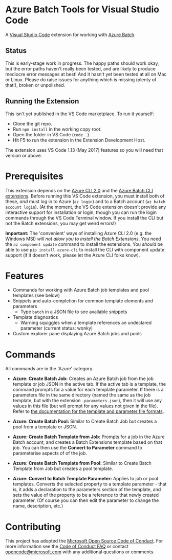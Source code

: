 # Azure Batch Tools for Visual Studio Code

A [Visual Studio Code](https://code.visualstudio.com/) extension for working with [Azure Batch](https://azure.microsoft.com/services/batch/).

## Status

This is early-stage work in progress.  The happy paths should work okay, but the error paths haven't really been tested, and are likely to produce mediocre error messages at best!  And it hasn't yet been tested at all on Mac or Linux.  Please do raise issues for anything which is missing (plenty of that!), broken or unpolished.

## Running the Extension

This isn't yet published in the VS Code marketplace.  To run it yourself:

* Clone the git repo.
* Run `npm install` in the working copy root.
* Open the folder in VS Code (`code .`).
* Hit F5 to run the extension in the Extension Development Host.

The extension uses VS Code 1.13 (May 2017) features so you will need that version or above.

# Prerequisites

This extension depends on the [Azure CLI 2.0](https://docs.microsoft.com/en-us/cli/azure/overview) and the [Azure Batch CLI extensions](https://github.com/Azure/azure-batch-cli-extensions).  Before running this VS Code extension, you must install both of these, *and* must log in to Azure (`az login`) and to a Batch account (`az batch account login`).  (At the moment, the VS Code extension doesn't provide any interactive support for installation or login, though you can run the login commands through the VS Code Terminal window.  If you install the CLI but not the Batch extensions, you may get weird errors!)

**Important:** The 'convenient' ways of installing Azure CLI 2.0 (e.g. the Windows MSI) _will not allow you to install the Batch Extensions_.  You need the `az component update` command to install the extensions.  You _should_ be able to use `pip install azure-cli` to install the CLI with component update support (if it doesn't work, please let the Azure CLI folks know).

# Features

* Commands for working with Azure Batch job templates and pool templates (see below)
* Snippets and auto-completion for common template elements and parameters
  * Type `batch` in a JSON file to see available snippets
* Template diagnostics
  * Warning squiggles when a template references an undeclared parameter (current status: wonky)
* Custom explorer pane displaying Azure Batch jobs and pools

# Commands

All commands are in the 'Azure' category.

* **Azure: Create Batch Job:** Creates an Azure Batch job from the job template or job JSON in the active tab.  If the active tab is a template, the command prompts for a value for each template parameter.  If there is a parameters file in the same directory (named the same as the job template, but with the extension `.parameters.json`), then it will use any values in this file (but will prompt for any values not given in the file).  Refer to [the documentation for the template and parameter file formats](https://github.com/Azure/azure-batch-cli-extensions/blob/master/doc/templates.md).

* **Azure: Create Batch Pool:** Similar to Create Batch Job but creates a pool from a template or JSON.

* **Azure: Create Batch Template from Job:** Prompts for a job in the Azure Batch account, and creates a Batch Extensions template based on that job.  You can then use the **Convert to Parameter** command to parameterise aspects of of the job.

* **Azure: Create Batch Template from Pool:** Similar to Create Batch Template from Job but creates a pool template.

* **Azure: Convert to Batch Template Parameter:** Applies to job or pool templates.  Converts the selected property to a template parameter - that is, it adds a declaration to the parameters section of the template, and sets the value of the property to be a reference to that newly created parameter.  (Of course you can then edit the parameter to change the name, description, etc.)

# Contributing

This project has adopted the [Microsoft Open Source Code of Conduct](https://opensource.microsoft.com/codeofconduct/). For more information see the [Code of Conduct FAQ](https://opensource.microsoft.com/codeofconduct/faq/) or contact [opencode@microsoft.com](mailto:opencode@microsoft.com) with any additional questions or comments.
